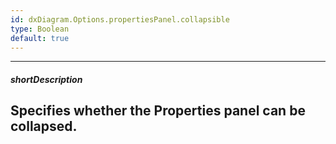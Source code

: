 ```yaml
---
id: dxDiagram.Options.propertiesPanel.collapsible
type: Boolean
default: true
---
```

---
##### shortDescription
Specifies whether the Properties panel can be collapsed.
---
